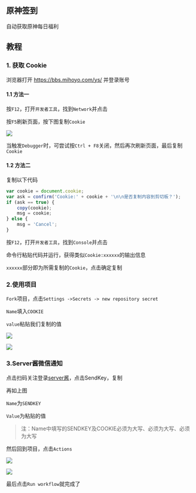 ## 原神签到

自动获取原神每日福利

## 教程

### 1. 获取 Cookie

浏览器打开 https://bbs.mihoyo.com/ys/ 并登录账号

#### 1.1 方法一

 按`F12`，打开`开发者工具`，找到`Network`并点击

 按`F5`刷新页面，按下图复制`Cookie`

![](https://picgo-1300387158.cos.ap-guangzhou.myqcloud.com/img/20220113183948.png)

 当触发`Debugger`时，可尝试按`Ctrl + F8`关闭，然后再次刷新页面，最后复制`Cookie`

#### 1.2 方法二

 复制以下代码

```js
var cookie = document.cookie;
var ask = confirm('Cookie:' + cookie + '\n\n是否复制内容到剪切板？');
if (ask == true) {
    copy(cookie);
    msg = cookie;
} else {
    msg = 'Cancel';
}

```



按`F12`，打开`开发者工具`，找到`Console`并点击

命令行粘贴代码并运行，获得类似`Cookie:xxxxxx`的输出信息

`xxxxxx`部分即为所需复制的`Cookie`，点击确定复制

### 2.使用项目

`Fork`项目，点击`Settings ->Secrets -> new repository secret `

`Name`填入`COOKIE`

`value`粘贴我们复制的值

![](https://picgo-1300387158.cos.ap-guangzhou.myqcloud.com/img/20220113182549.png)

![](https://picgo-1300387158.cos.ap-guangzhou.myqcloud.com/img/20220113184433.png)

### 3.Server酱微信通知

点击扫码关注登录[server酱](https://sct.ftqq.com/login)，点击SendKey，复制

再如上图

`Name`为`SENDKEY`

`Value`为粘贴的值



> 注：Name中填写的SENDKEY及COOKIE必须为大写、必须为大写、必须为大写

然后回到项目，点击`Actions`

![](https://picgo-1300387158.cos.ap-guangzhou.myqcloud.com/img/20220113185056.png)

![](https://picgo-1300387158.cos.ap-guangzhou.myqcloud.com/img/20220113185226.png)

最后点击`Run workflow`就完成了

